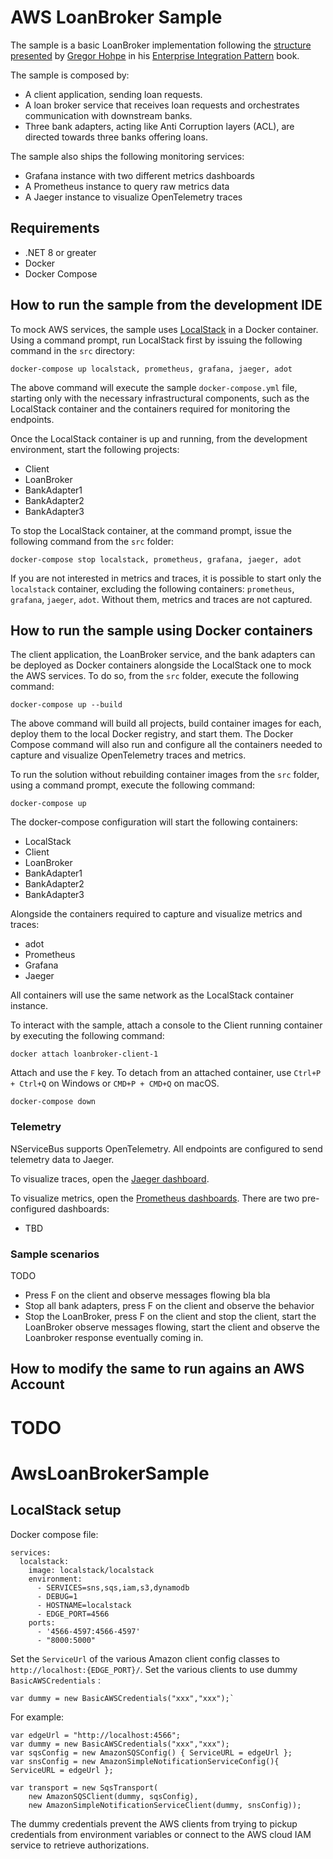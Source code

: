 # AWS LoanBroker Sample

The sample is a basic LoanBroker implementation following the [structure presented](https://www.enterpriseintegrationpatterns.com/patterns/messaging/ComposedMessagingExample.html) by [Gregor Hohpe](https://www.enterpriseintegrationpatterns.com/gregor.html) in his [Enterprise Integration Pattern](https://www.enterpriseintegrationpatterns.com/) book.

The sample is composed by:

- A client application, sending loan requests.
- A loan broker service that receives loan requests and orchestrates communication with downstream banks.
- Three bank adapters, acting like Anti Corruption layers (ACL), are directed towards three banks offering loans.

The sample also ships the following monitoring services:

- Grafana instance with two different metrics dashboards
- A Prometheus instance to query raw metrics data
- A Jaeger instance to visualize OpenTelemetry traces

## Requirements

- .NET 8 or greater
- Docker
- Docker Compose

## How to run the sample from the development IDE

To mock AWS services, the sample uses [LocalStack](https://www.localstack.cloud/) in a Docker container. Using a command prompt, run LocalStack first by issuing the following command in the `src` directory:

```shell
docker-compose up localstack, prometheus, grafana, jaeger, adot
```

The above command will execute the sample `docker-compose.yml` file, starting only with the necessary infrastructural components, such as the LocalStack container and the containers required for monitoring the endpoints.

Once the LocalStack container is up and running, from the development environment, start the following projects:

- Client
- LoanBroker
- BankAdapter1
- BankAdapter2
- BankAdapter3

To stop the LocalStack container, at the command prompt, issue the following command from the `src` folder:

```shell
docker-compose stop localstack, prometheus, grafana, jaeger, adot
```

If you are not interested in metrics and traces, it is possible to start only the `localstack` container, excluding the following containers: `prometheus`, `grafana`, `jaeger`, `adot`. Without them,  metrics and traces are not captured. 

## How to run the sample using Docker containers

The client application, the LoanBroker service, and the bank adapters can be deployed as Docker containers alongside the LocalStack one to mock the AWS services. To do so, from the `src` folder, execute the following command:  

```shell
docker-compose up --build
```

The above command will build all projects, build container images for each, deploy them to the local Docker registry, and start them. The Docker Compose command will also run and configure all the containers needed to capture and visualize OpenTelemetry traces and metrics.

To run the solution without rebuilding container images from the `src` folder, using a command prompt, execute the following command:

```shell
docker-compose up
```

The docker-compose configuration will start the following containers:

- LocalStack
- Client
- LoanBroker
- BankAdapter1
- BankAdapter2
- BankAdapter3

Alongside the containers required to capture and visualize metrics and traces:

- adot
- Prometheus
- Grafana
- Jaeger

All containers will use the same network as the LocalStack container instance.

To interact with the sample, attach a console to the Client running container by executing the following command:

```shell
docker attach loanbroker-client-1
```

Attach and use the `F` key. To detach from an attached container, use `Ctrl+P + Ctrl+Q` on Windows or `CMD+P + CMD+Q` on macOS.

```shell
docker-compose down
```

### Telemetry

NServiceBus supports OpenTelemetry.
All endpoints are configured to send telemetry data to Jaeger.

To visualize traces, open the [Jaeger dashboard](http://localhost:16686).

To visualize metrics, open the [Prometheus dashboards](http://localhost:3000/dashboards). There are two pre-configured dashboards:

- TBD

### Sample scenarios

TODO

- Press F on the client and observe messages flowing bla bla
- Stop all bank adapters, press F on the client and observe the behavior
- Stop the LoanBroker, press F on the client and stop the client, start the LoanBroker observe messages flowing, start the client and observe the Loanbroker response eventually coming in.

## How to modify the same to run agains an AWS Account

TODO
=======
# AwsLoanBrokerSample

## LocalStack setup

Docker compose file:

```
services:
  localstack:
    image: localstack/localstack
    environment:
      - SERVICES=sns,sqs,iam,s3,dynamodb
      - DEBUG=1
      - HOSTNAME=localstack
      - EDGE_PORT=4566
    ports:
      - '4566-4597:4566-4597'
      - "8000:5000"
```

Set the `ServiceUrl` of the various Amazon client config classes to `http://localhost:{EDGE_PORT}/`.
Set the various clients to use dummy `BasicAWSCredentials` :

```
var dummy = new BasicAWSCredentials("xxx","xxx");`
```

For example:

```
var edgeUrl = "http://localhost:4566";
var dummy = new BasicAWSCredentials("xxx","xxx");
var sqsConfig = new AmazonSQSConfig() { ServiceURL = edgeUrl };
var snsConfig = new AmazonSimpleNotificationServiceConfig(){ ServiceURL = edgeUrl };

var transport = new SqsTransport(
    new AmazonSQSClient(dummy, sqsConfig),
    new AmazonSimpleNotificationServiceClient(dummy, snsConfig));
```
The dummy credentials prevent the AWS clients from trying to pickup credentials from environment variables or connect to the AWS cloud IAM service to retrieve authorizations.
